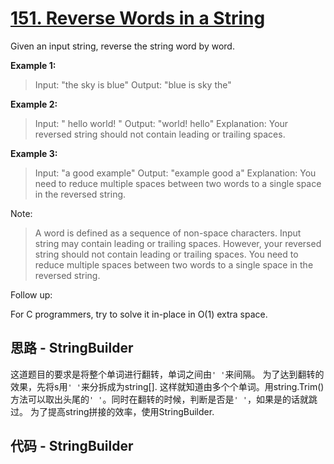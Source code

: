# [151. Reverse Words in a String](https://leetcode.com/problems/reverse-words-in-a-string/)

Given an input string, reverse the string word by word.

**Example 1:**

> Input: "the sky is blue"
> Output: "blue is sky the"

**Example 2:**

> Input: "  hello world!  "
> Output: "world! hello"
> Explanation: Your reversed string should not contain leading or trailing spaces.

**Example 3:**

> Input: "a good   example"
> Output: "example good a"
> Explanation: You need to reduce multiple spaces between two words to a single space in the reversed string.

Note:

> A word is defined as a sequence of non-space characters.
> Input string may contain leading or trailing spaces. However, your reversed string should not contain leading or trailing spaces.
> You need to reduce multiple spaces between two words to a single space in the reversed string.

Follow up:

For C programmers, try to solve it in-place in O(1) extra space.

## 思路 - StringBuilder

这道题目的要求是将整个单词进行翻转，单词之间由`' '`来间隔。
为了达到翻转的效果，先将s用`' '`来分拆成为string[]. 这样就知道由多个个单词。用string.Trim()方法可以取出头尾的`' '`。同时在翻转的时候，判断是否是`' '`，如果是的话就跳过。
为了提高string拼接的效率，使用StringBuilder.

## 代码 - StringBuilder

```csharp

```
